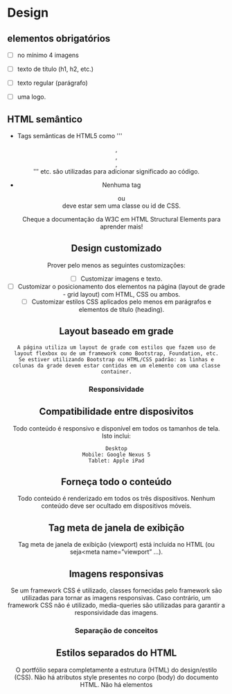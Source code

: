 #  Design
elementos obrigatórios
----------------------

- [ ] no mínimo 4 imagens

- [ ] texto de título (h1, h2, etc.)

- [ ] texto regular (parágrafo)

- [ ] uma logo.

HTML semântico
--------------

- Tags semânticas de HTML5 como
'''
<header>, <footer>, <article>, <section>
'''
etc. são utilizadas para adicionar significado ao código.

- Nenhuma tag <div> ou <section> deve estar sem uma classe ou id de CSS.

    Cheque a documentação da W3C em HTML Structural Elements para aprender mais!

Design customizado
------------------

Prover pelo menos as seguintes customizações:

- [ ] Customizar imagens e texto.
- [ ] Customizar o posicionamento dos elementos na página (layout de grade - grid layout) com HTML, CSS ou ambos.
- [ ] Customizar estilos CSS aplicados pelo menos em parágrafos e elementos de título (heading).

Layout baseado em grade
-----------------------

    A página utiliza um layout de grade com estilos que fazem uso de layout flexbox ou de um framework como Bootstrap, Foundation, etc.
    Se estiver utilizando Bootstrap ou HTML/CSS padrão: as linhas e colunas da grade devem estar contidas em um elemento com uma classe container.

#  Responsividade

Compatibilidade entre disposivitos
----------------------------------

Todo conteúdo é responsivo e disponível em todos os tamanhos de tela. Isto inclui:

    Desktop
    Mobile: Google Nexus 5
    Tablet: Apple iPad

Forneça todo o conteúdo
-----------------------

Todo conteúdo é renderizado em todos os três dispositivos. Nenhum conteúdo deve ser ocultado em dispositivos móveis.

Tag meta de janela de exibição
------------------------------

Tag meta de janela de exibição (viewport) está incluída no HTML (ou seja<meta name=”viewport” …).

Imagens responsivas
-------------------

Se um framework CSS é utilizado, classes fornecidas pelo framework são utilizadas para tornar as imagens responsivas. Caso contrário, um framework CSS não é utilizado, media-queries são utilizadas para garantir a responsividade das imagens.


#  Separação de conceitos

Estilos separados do HTML
-------------------------

O portfólio separa completamente a estrutura (HTML) do design/estilo (CSS). Não há atributos style presentes no corpo (body) do documento HTML. Não há elementos <style> no documento.

Observação: é aceitável incluir os atributos height e width em elementos <img>.

Estrutura dos arquivos
----------------------

Arquivos são organizados com uma estrutura de diretório que os separam com base na funcionalidade. Por exemplo:
css/ para stylesheet
img/ para imagens
js/ para arquivos JavaScript

#  Qualidade do código

Regras de formatação HTML
-------------------------


Todo código (nomes de elementos HTML, atributos, valores de atributo) está em letra minúscula (exceto text/CDATA).
Não há espaços em branco ao final (à direta) de cada linha do código (trailing whitespace) (p.ex. correto: <p>parágrafo</p>; incorreto: <p>parágrafo</p>).
Indentação é consistente (ou usando apenas tabs, ou apenas 2 espaços, ou apenas 4 espaços, etc.).
Código usa uma nova linha para cada bloco, lista ou elemento de tabela e indenta cada elemento filho (é aceitável colocar cada elemento <li> em uma linha).
[Opcional] Ao utilizar valores em atributos, o código usa aspas duplas.


Regras de estilo HTML
---------------------


    Documento HTML utiliza <!doctype html> de HTML5.
    O código passa na validação de HTML e CSS.
    [Opcional] Código não usa referencias de entidade, a menos que necessário, como caracteres com significado especial em HTML (p.ex. < e &) e caracteres de controle ou “invisíveis” (como no-break spaces).
    [Opcional] O código omite atributos type para folhas de estilo e scripts.

Regras de formatação de CSS
---------------------------


    O código não possui espaços em branco ao final (à direta) de cada linha do código (trailing whitespace) (p.ex. correto: "color: blue;"; incorreto: "color: blue; ".
    A indentação é consistente (ou usando apenas tabs, ou apenas 2 espaços, ou apenas 4 espaços, etc).
    O código indenta todo conteúdo de um bloco, que são regras dentro de regras, assim como declarações que refletem hierarquia e melhora o entendimento.
    O código usa ponto e vírgula depois de toda declaração por razões de consistência e extensibilidade.
    O código sempre utiliza um espaço após o dois pontos de um nome de propriedade, mas não há espaço entre a propriedade e o dois pontos, por razões de consistência.
    O código sempre utiliza um único espaço entre o último seletor e a chave de abertura que inicia a declaração de bloco.
    O código sempre começa com uma nova linha para cada seletor e declaração.
    O código sempre coloca uma linha em branco (duas quebra de linha) entre as regras.
    [Opcional] O código usa aspas duplas para atributos de seletores ou valores de propriedade. Não utilize aspas em valores de URI (url()).

Regras de estilo de CSS
-----------------------


    O código utiliza nomes de classe ou ID que são relevantes ou genéricos e que sejam os menores possíveis, mas tão longos quanto necessário.
    O código não utiliza nomes de elemento em conjunção com IDs ou classes.
    O código utiliza propriedades abreviadas (shorthand) assim que possível.
    [Opcional] O código omite a unidade de medida para valores 0.
    [Opcional] O código inclui 0s à esquerda em valores decimais para legibilidade.
    [Opcional] O código usa notação hexadecimal de 3 caracteres sempre que possível.
    [Opcional] O código separa palavras em nomes de classe e ID com um hífen.
    [Opcional] O código evita detecção de user agent assim como "hacks" de CSS— tente uma abordagem diferente primeiro.

Regras gerais de meta
---------------------

Templates e documentos HTML usa codificação UTF-8. (no BOM), ou seja, <meta charset="utf-8">.

    [Opcional] Marque todos* itens de ação com TODO
